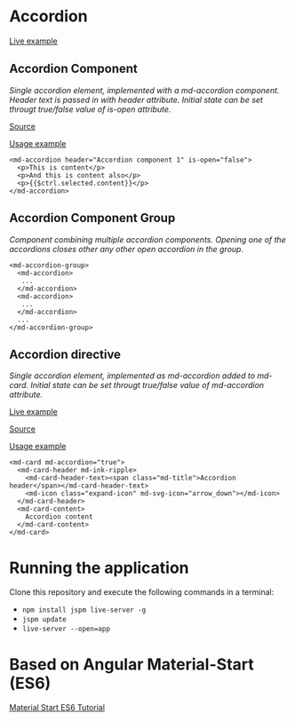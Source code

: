 # Accordion

[Live example](http://pepa.azurewebsites.net/app/)

## Accordion Component

*Single accordion element, implemented with a md-accordion component. Header text is passed in with header attribute. Initial state can be set througt true/false value of is-open attribute.*

[Source](https://github.com/gregor-srdic/material-start/blob/master/app/src/accordion/accordion-group-component.js)

[Usage example](https://github.com/gregor-srdic/material-start/blob/master/app/src/users/components/details/UserDetails.html)

```
<md-accordion header="Accordion component 1" is-open="false">
  <p>This is content</p>
  <p>And this is content also</p>
  <p>{{$ctrl.selected.content}}</p>
</md-accordion>
```

## Accordion Component Group

*Component combining multiple accordion components. Opening one of the accordions closes other any other open accordion in the group.*

```
<md-accordion-group>
  <md-accordion>
   ...
  </md-accordion>
  <md-accordion>
   ...
  </md-accordion>
  ...
</md-accordion-group>
```

## Accordion directive

*Single accordion element, implemented as md-accordion added to md-card. Initial state can be set througt true/false value of md-accordion attribute.*

[Live example](http://pepa.azurewebsites.net/app/)

[Source](https://github.com/gregor-srdic/material-start/blob/master/app/src/accordion/accordion-directive.js)

[Usage example](https://github.com/gregor-srdic/material-start/blob/master/app/src/users/components/details/UserDetails.html)

```
<md-card md-accordion="true">
  <md-card-header md-ink-ripple>
    <md-card-header-text><span class="md-title">Accordion header</span></md-card-header-text>
    <md-icon class="expand-icon" md-svg-icon="arrow_down"></md-icon>
  </md-card-header>
  <md-card-content>
    Accordion content
  </md-card-content>
</md-card>
```


# Running the application
Clone this repository and execute the following commands in a terminal:

* `npm install jspm live-server -g`
* `jspm update`
* `live-server --open=app`

# Based on Angular Material-Start (ES6)
[Material Start ES6 Tutorial](https://github.com/angular/material-start/tree/es6-tutorial)